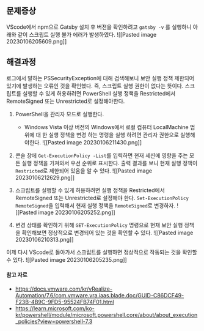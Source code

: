 ## 문제증상
VScode에서 npm으로 Gatsby 설치 후 버젼을 확인하려고 `gatsby -v` 를 실행하니 아래와 같이 스크립트 실행 불가 에러가 발생하였다. 
![[Pasted image 20230106205609.png]]

## 해결과정
로그에서 말하는 PSSecurityException에 대해 검색해보니 보안 실행 정책 제한되어있기에 발생하는 오류인 것을 확인했다. 즉, 스크립트 실행 권한이 없다는 뜻이다.
스크립트를 실행할 수 있게 허용하려면 PowerShell 실행 정책을 Restricted에서 RemoteSigned 또는 Unrestricted로 설정해야한다.

1. PowerShell을 관리자 모드로 실행한다. 
	- Windows Vista 이상 버전의 Windows에서 로컬 컴퓨터 LocalMachine 범위에 대 한 실행 정책을 변경 하는 명령을 실행 하려면 관리자 권한으로 실행해야한다.
![[Pasted image 20230106211430.png]]

2. 콘솔 창에 `Get-ExecutionPolicy -List`를 입력하면 현재 세션에 영향을 주는 모든 실행 정책을 가져와서 우선 순위로 표시한다. 출력 결과를 보니 현재 실행 정책이 `Restricted`로 제한되어 있음을 알 수 있다. 
![[Pasted image 20230106212629.png]]

3. 스크립트를 실행할 수 있게 허용하려면 실행 정책을 Restricted에서 RemoteSigned 또는 Unrestricted로 설정해야 한다. `Set-ExecutionPolicy RemoteSigned`을 입력해서 현재 실행 정책을 `RemoteSigned`로 변경하자.
![[Pasted image 20230106205252.png]]

4. 변경 상태를 확인하기 위해 `GET-ExecutionPolicy` 명령으로 현재 보안 실행 정책을 확인해보면 정상적으로 변경되어 있는 것을 확인할 수 있다.
![[Pasted image 20230106210313.png]]

이제 다시 VScode로 돌아가서 스크립트를 실행하면 정상적으로 작동되는 것을 확인할 수 있다.
![[Pasted image 20230106205235.png]]

#### 참고 자료
-  https://docs.vmware.com/kr/vRealize-Automation/7.6/com.vmware.vra.iaas.blade.doc/GUID-C86DCF49-F23B-4B9C-9FD5-95524FB74F01.html
- https://learn.microsoft.com/ko-kr/powershell/module/microsoft.powershell.core/about/about_execution_policies?view=powershell-7.3